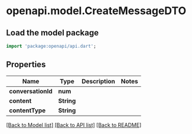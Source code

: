 # openapi.model.CreateMessageDTO

## Load the model package
```dart
import 'package:openapi/api.dart';
```

## Properties
Name | Type | Description | Notes
------------ | ------------- | ------------- | -------------
**conversationId** | **num** |  | 
**content** | **String** |  | 
**contentType** | **String** |  | 

[[Back to Model list]](../README.md#documentation-for-models) [[Back to API list]](../README.md#documentation-for-api-endpoints) [[Back to README]](../README.md)


